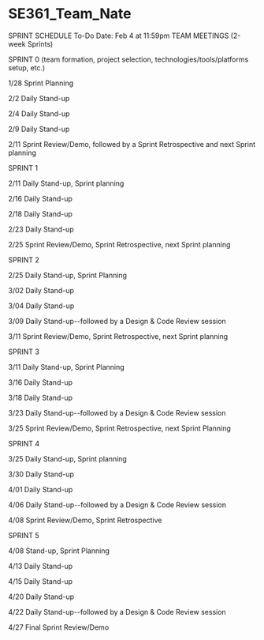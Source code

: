 # SE361_Team_Nate
SPRINT SCHEDULE
To-Do Date: Feb 4 at 11:59pm
TEAM MEETINGS (2-week Sprints)

SPRINT 0 (team formation, project selection, technologies/tools/platforms setup, etc.)

1/28 Sprint Planning

2/2 Daily Stand-up

2/4 Daily Stand-up

2/9 Daily Stand-up

2/11 Sprint Review/Demo, followed by a Sprint Retrospective and next Sprint planning

SPRINT 1

2/11 Daily Stand-up, Sprint planning

2/16 Daily Stand-up

2/18 Daily Stand-up

2/23 Daily Stand-up

2/25 Sprint Review/Demo, Sprint Retrospective, next Sprint planning

SPRINT 2

2/25 Daily Stand-up, Sprint Planning

3/02 Daily Stand-up

3/04 Daily Stand-up

3/09 Daily Stand-up--followed by a Design & Code Review session

3/11 Sprint Review/Demo, Sprint Retrospective, next Sprint planning

SPRINT 3

3/11 Daily Stand-up, Sprint Planning

3/16 Daily Stand-up

3/18 Daily Stand-up

3/23 Daily Stand-up--followed by a Design & Code Review session

3/25 Sprint Review/Demo, Sprint Retrospective, next Sprint Planning

SPRINT 4

3/25 Daily Stand-up, Sprint planning

3/30 Daily Stand-up

4/01 Daily Stand-up

4/06 Daily Stand-up--followed by a Design & Code Review session

4/08 Sprint Review/Demo, Sprint Retrospective

SPRINT 5

4/08 Stand-up, Sprint Planning

4/13 Daily Stand-up

4/15 Daily Stand-up

4/20 Daily Stand-up

4/22 Daily Stand-up--followed by a Design & Code Review session

4/27 Final Sprint Review/Demo
